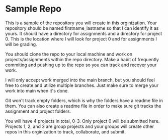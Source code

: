 # Sample Repo
This is a sample of the repository you will create in this orginization. Your repository should be named firstname_lastname so that I can identify it as yours. It should have a directory for assignments and a directory for project 0. This is the location where I will look for project 0 and for assignments I will be grading.  
  
You should clone the repo to your local machine and work on projects/assignments within the repo directory. Make a habit of frequently commiting and pushing up to the repo so you can track and recover your work.  
  
I will only accept work merged into the main branch, but you should feel free to create and utilize multiple branches. Just make sure to merge your work into main when it's done.  
  
Git won't track empty folders, which is why the folders have a readme file in them. You can also create a readme file in order to make sure git tracks the assignment and project folders.
  
You will have 4 projects in total, 0-3. Only project 0 will be submitted here. Projects 1, 2, and 3 are group projects and your groups will create other repos in this orginization to track, collaborate, and submit.
